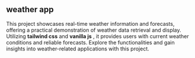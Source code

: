 ## weather app

This project showcases real-time weather information and forecasts, offering a practical demonstration of weather data retrieval and display. Utilizing **tailwind css** and **vanilla js** , it provides users with current weather conditions and reliable forecasts. Explore the functionalities and gain insights into weather-related applications with this project.
